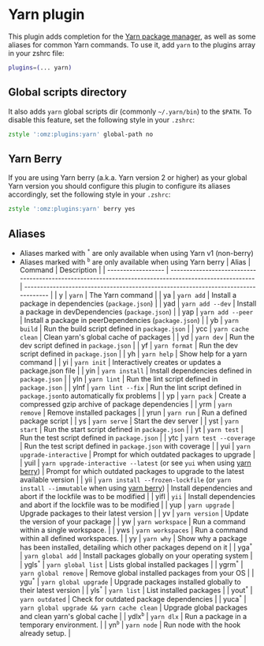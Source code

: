 # Yarn plugin
This plugin adds completion for the [Yarn package manager](https://yarnpkg.com/en/), as well as some aliases
for common Yarn commands.
To use it, add `yarn` to the plugins array in your zshrc file:
```zsh
plugins=(... yarn)
```
## Global scripts directory
It also adds `yarn` global scripts dir (commonly `~/.yarn/bin`) to the `$PATH`. To disable this feature, set
the following style in your `.zshrc`:
```zsh
zstyle ':omz:plugins:yarn' global-path no
```
## Yarn Berry
If you are using Yarn berry (a.k.a. Yarn version 2 or higher) as your global Yarn version you should configure
this plugin to configure its aliases accordingly, set the following style in your `.zshrc`:
```zsh
zstyle ':omz:plugins:yarn' berry yes
```
## Aliases
- Aliases marked with <sup>`*`</sup> are only available when using Yarn v1 (non-berry)
- Aliases marked with <sup>`b`</sup> are only available when using Yarn berry
| Alias              | Command                                                                                               | Description                                                                        |
| ------------------ | ----------------------------------------------------------------------------------------------------- | ---------------------------------------------------------------------------------- |
| y                  | `yarn`                                                                                                | The Yarn command                                                                   |
| ya                 | `yarn add`                                                                                            | Install a package in dependencies (`package.json`)                                 |
| yad                | `yarn add --dev`                                                                                      | Install a package in devDependencies (`package.json`)                              |
| yap                | `yarn add --peer`                                                                                     | Install a package in peerDependencies (`package.json`)                             |
| yb                 | `yarn build`                                                                                          | Run the build script defined in `package.json`                                     |
| ycc                | `yarn cache clean`                                                                                    | Clean yarn's global cache of packages                                              |
| yd                 | `yarn dev`                                                                                            | Run the dev script defined in `package.json`                                       |
| yf                 | `yarn format`                                                                                         | Run the dev script defined in `package.json`                                       |
| yh                 | `yarn help`                                                                                           | Show help for a yarn command                                                       |
| yi                 | `yarn init`                                                                                           | Interactively creates or updates a package.json file                               |
| yin                | `yarn install`                                                                                        | Install dependencies defined in `package.json`                                     |
| yln                | `yarn lint`                                                                                           | Run the lint script defined in `package.json`                                      |
| ylnf               | `yarn lint --fix`                                                                                     | Run the lint script defined in `package.json`to automatically fix problems         |
| yp                 | `yarn pack`                                                                                           | Create a compressed gzip archive of package dependencies                           |
| yrm                | `yarn remove`                                                                                         | Remove installed packages                                                          |
| yrun               | `yarn run`                                                                                            | Run a defined package script                                                       |
| ys                 | `yarn serve`                                                                                          | Start the dev server                                                               |
| yst                | `yarn start`                                                                                          | Run the start script defined in `package.json`                                     |
| yt                 | `yarn test`                                                                                           | Run the test script defined in `package.json`                                      |
| ytc                | `yarn test --coverage`                                                                                | Run the test script defined in `package.json` with coverage                        |
| yui                | `yarn upgrade-interactive`                                                                            | Prompt for which outdated packages to upgrade                                      |
| yuil               | `yarn upgrade-interactive --latest` (or see `yui` when using [yarn berry](#yarn-berry))               | Prompt for which outdated packages to upgrade to the latest available version      |
| yii                | `yarn install --frozen-lockfile` (or `yarn install --immutable` when using [yarn berry](#yarn-berry)) | Install dependencies and abort if the lockfile was to be modified                  |
| yifl               | `yii`                                                                                                 | Install dependencies and abort if the lockfile was to be modified                  |
| yup                | `yarn upgrade`                                                                                        | Upgrade packages to their latest version                                           |
| yv                 | `yarn version`                                                                                        | Update the version of your package                                                 |
| yw                 | `yarn workspace`                                                                                      | Run a command within a single workspace.                                           |
| yws                | `yarn workspaces`                                                                                     | Run a command within all defined workspaces.                                       |
| yy                 | `yarn why`                                                                                            | Show why a package has been installed, detailing which other packages depend on it |
| yga<sup>`*`</sup>  | `yarn global add`                                                                                     | Install packages globally on your operating system                                 |
| ygls<sup>`*`</sup> | `yarn global list`                                                                                    | Lists global installed packages                                                    |
| ygrm<sup>`*`</sup> | `yarn global remove`                                                                                  | Remove global installed packages from your OS                                      |
| ygu<sup>`*`</sup>  | `yarn global upgrade`                                                                                 | Upgrade packages installed globally to their latest version                        |
| yls<sup>`*`</sup>  | `yarn list`                                                                                           | List installed packages                                                            |
| yout<sup>`*`</sup> | `yarn outdated`                                                                                       | Check for outdated package dependencies                                            |
| yuca<sup>`*`</sup> | `yarn global upgrade && yarn cache clean`                                                             | Upgrade global packages and clean yarn's global cache                              |
| ydlx<sup>`b`</sup> | `yarn dlx`                                                                                            | Run a package in a temporary environment.                                          |
| yn<sup>`b`</sup>   | `yarn node`                                                                                           | Run node with the hook already setup.                                              |
